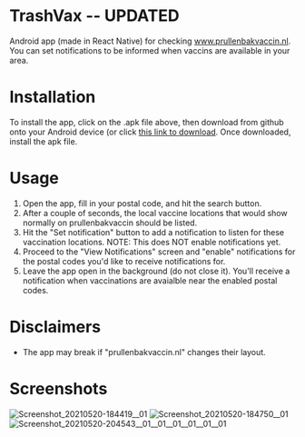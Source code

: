# TrashVax -- UPDATED
Android app (made in React Native) for checking www.prullenbakvaccin.nl. You can set notifications to be informed when vaccins are available in your area.

# Installation
To install the app, click on the .apk file above, then download from github onto your Android device (or click [this link to download](https://github.com/KJ-Waller/TrashVax/raw/main/TrashVax-390351bef2064b71a0fb160b90db8929-signed.apk). Once downloaded, install the apk file.

# Usage
1. Open the app, fill in your postal code, and hit the search button.
2. After a couple of seconds, the local vaccine locations that would show normally on prullenbakvaccin should be listed.
3. Hit the "Set notification" button to add a notification to listen for these vaccination locations. NOTE: This does NOT enable notifications yet.
4. Proceed to the "View Notifications" screen and "enable" notifications for the postal codes you'd like to receive notifications for.
5. Leave the app open in the background (do not close it). You'll receive a notification when vaccinations are avaialble near the enabled postal codes.


# Disclaimers
* The app may break if "prullenbakvaccin.nl" changes their layout. 

# Screenshots
![Screenshot_20210520-184419__01](https://user-images.githubusercontent.com/28184973/119033623-b7427a00-b9ad-11eb-958a-b849064977f5.jpg)
![Screenshot_20210520-184750__01](https://user-images.githubusercontent.com/28184973/119033624-b7db1080-b9ad-11eb-9367-ef0a4a677dca.jpg)
![Screenshot_20210520-204543__01__01__01__01__01__01](https://user-images.githubusercontent.com/28184973/119033618-b6114d00-b9ad-11eb-8a6f-7ed1390d4d0e.jpg)
